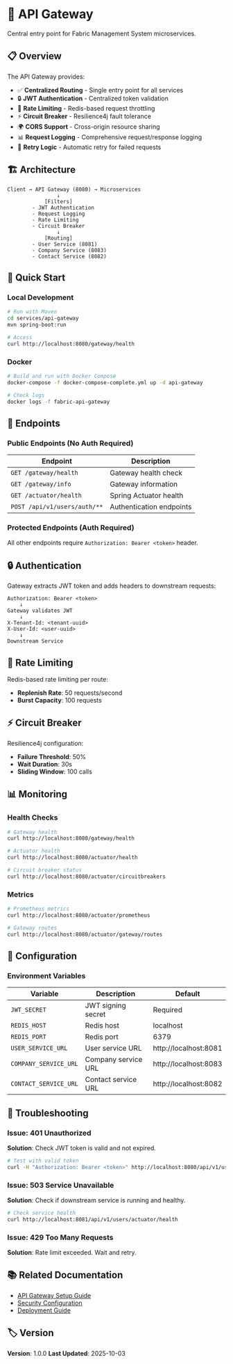 # 🚪 API Gateway

Central entry point for Fabric Management System microservices.

## 📋 Overview

The API Gateway provides:
- ✅ **Centralized Routing** - Single entry point for all services
- 🔒 **JWT Authentication** - Centralized token validation
- 🚦 **Rate Limiting** - Redis-based request throttling
- ⚡ **Circuit Breaker** - Resilience4j fault tolerance
- 🌍 **CORS Support** - Cross-origin resource sharing
- 📊 **Request Logging** - Comprehensive request/response logging
- 🔄 **Retry Logic** - Automatic retry for failed requests

## 🏗️ Architecture

```
Client → API Gateway (8080) → Microservices
                ↓
            [Filters]
        - JWT Authentication
        - Request Logging
        - Rate Limiting
        - Circuit Breaker
                ↓
            [Routing]
        - User Service (8081)
        - Company Service (8083)
        - Contact Service (8082)
```

## 🚀 Quick Start

### Local Development

```bash
# Run with Maven
cd services/api-gateway
mvn spring-boot:run

# Access
curl http://localhost:8080/gateway/health
```

### Docker

```bash
# Build and run with Docker Compose
docker-compose -f docker-compose-complete.yml up -d api-gateway

# Check logs
docker logs -f fabric-api-gateway
```

## 📡 Endpoints

### Public Endpoints (No Auth Required)

| Endpoint | Description |
|----------|-------------|
| `GET /gateway/health` | Gateway health check |
| `GET /gateway/info` | Gateway information |
| `GET /actuator/health` | Spring Actuator health |
| `POST /api/v1/users/auth/**` | Authentication endpoints |

### Protected Endpoints (Auth Required)

All other endpoints require `Authorization: Bearer <token>` header.

## 🔒 Authentication

Gateway extracts JWT token and adds headers to downstream requests:

```
Authorization: Bearer <token>
    ↓
Gateway validates JWT
    ↓
X-Tenant-Id: <tenant-uuid>
X-User-Id: <user-uuid>
    ↓
Downstream Service
```

## 🚦 Rate Limiting

Redis-based rate limiting per route:
- **Replenish Rate**: 50 requests/second
- **Burst Capacity**: 100 requests

## ⚡ Circuit Breaker

Resilience4j configuration:
- **Failure Threshold**: 50%
- **Wait Duration**: 30s
- **Sliding Window**: 100 calls

## 📊 Monitoring

### Health Checks

```bash
# Gateway health
curl http://localhost:8080/gateway/health

# Actuator health
curl http://localhost:8080/actuator/health

# Circuit breaker status
curl http://localhost:8080/actuator/circuitbreakers
```

### Metrics

```bash
# Prometheus metrics
curl http://localhost:8080/actuator/prometheus

# Gateway routes
curl http://localhost:8080/actuator/gateway/routes
```

## 🔧 Configuration

### Environment Variables

| Variable | Description | Default |
|----------|-------------|---------|
| `JWT_SECRET` | JWT signing secret | Required |
| `REDIS_HOST` | Redis host | localhost |
| `REDIS_PORT` | Redis port | 6379 |
| `USER_SERVICE_URL` | User service URL | http://localhost:8081 |
| `COMPANY_SERVICE_URL` | Company service URL | http://localhost:8083 |
| `CONTACT_SERVICE_URL` | Contact service URL | http://localhost:8082 |

## 🐛 Troubleshooting

### Issue: 401 Unauthorized

**Solution**: Check JWT token is valid and not expired.

```bash
# Test with valid token
curl -H "Authorization: Bearer <token>" http://localhost:8080/api/v1/users
```

### Issue: 503 Service Unavailable

**Solution**: Check if downstream service is running and healthy.

```bash
# Check service health
curl http://localhost:8081/api/v1/users/actuator/health
```

### Issue: 429 Too Many Requests

**Solution**: Rate limit exceeded. Wait and retry.

## 📚 Related Documentation

- [API Gateway Setup Guide](../../docs/deployment/API_GATEWAY_SETUP.md)
- [Security Configuration](../../docs/security/SECURITY.md)
- [Deployment Guide](../../docs/deployment/DEPLOYMENT.md)

## 🏷️ Version

**Version**: 1.0.0
**Last Updated**: 2025-10-03
